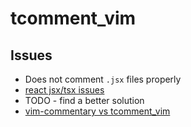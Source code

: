 # tcomment_vim
## Issues
* Does not comment `.jsx` files properly
* <a href="https://github.com/tomtom/tcomment_vim/issues/283" target="_blank">react jsx/tsx issues</a>
* TODO - find a better solution
* <a href="https://www.libhunt.com/compare-vim-commentary-vs-tcomment_vim" target="_blank">vim-commentary vs tcomment_vim</a>
